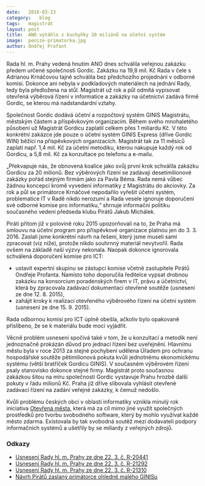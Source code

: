 ```yaml
---
date:	2016-03-23
category:	blog
tags:	magistrát
layout:	post
title:	ANO vytáhlo z kuchyňky 20 miliónů na účetní systém
image:	penize-primatorka.jpg
author:	Ondřej Profant
---
```


Rada hl. m. Prahy vedená hnutím ANO dnes schválila veřejnou zakázku předem určené společnosti Gordic. Zakázku na 19,8 mil. Kč Rada v čele s Adrianou Krnáčovou tajně schválila bez předchozího projednání v odborné komisi. Dokonce ani nebyla v podkladových materiálech na jednání Rady, tedy byla předložena na stůl. Magistrát už rok a půl odmítá vypisovat otevřená výběrová řízení v informatice a zakázky na účetnictví zadává firmě Gordic, se kterou má nadstandardní vztahy.

Společnost Gordic dodává účetní a rozpočtový systém GINIS Magistrátu, městským částem a příspěvkovým organizacím. Během svého mnohaletého působení už Magistrát Gordicu zaplatil celkem přes 1 miliardu Kč. V této konkrétní zakázce jde pouze o účetní systém GINIS Express (dříve Gordic WIN) běžící na příspěvkových organizacích. Magistrát tak za 11 měsíců zaplatí např. 1,4 mil. Kč za účetní metodiku, kterou nakupuje každý rok od Gordicu, a 5,8 mil. Kč za konzultace po telefonu a e-mailu.

„Překvapuje nás, že obnovená koalice jako svůj první krok schválila zakázku Gordicu za 20 milionů. Bez výběrových řízení se zadávají desetimilionové zakázky pořád stejným firmám jako za Pavla Béma. Rada nemá vůbec žádnou koncepci kromě vyvedení informatiky z Magistrátu do akciovky. Za rok a půl se primátorce Krnáčové nepodařilo vyřešit účetní systém, problematice IT v Radě nikdo nerozumí a Rada vesele ignoruje doporučení své odborné komise pro informatiku,“ shrnuje informační politiku současného vedení předseda klubu Pirátů Jakub Michálek.

Piráti přitom již v polovině roku 2015 upozorňovali na to, že Praha má smlouvu na účetní program pro příspěvkové organizace platnou jen do 3. 3. 2016. Zaslali jsme konkrétní návrh na řešení, který jsme museli sami zpracovat (viz níže), protože nikdo souhrnný materiál nevytvořil. Rada ovšem na základě naší výzvy nekonala. Naopak dokonce ignorovala schválená doporučení komise pro ICT:

* ustavit expertní skupinu se zástupci komise včetně zastupitele Pirátů Ondřeje Profanta. Namísto toho doporučila ředitelce vypsat drobnou zakázku na konsorcium poradenských firem v IT, právu a účetnictví, která by zpracovala zadávací dokumentaci otevřené soutěže (usnesení ze dne 12. 8. 2015),
* zahájit kroky k realizaci otevřeného výběrového řízení na účetní systém (usnesení ze dne 15. 9. 2015).

Rada odbornou komisi pro ICT úplně obešla, ačkoliv bylo opakovaně přislíbeno, že se k materiálu bude moci vyjádřit. 

Věcně problém usnesení spočívá také v tom, že u konzultací a metodik není jednoznačně prokázán důvod pro jednací řízení bez uveřejnění. Hlavnímu městu byla v roce 2013 za stejné pochybení udělena Úřadem pro ochranu hospodářské soutěže pětimilionová pokuta kvůli jednotnému ekonomickému systému (větší bratříček Gordicu GINIS). V současném výběrovém řízení psaly stanovisko dokonce stejné firmy. Magistrát proto současnou zakázkou šitou na míru společnosti Gordic vystavuje Prahu hrozbě další pokuty v řádu milionů Kč. Praha již dříve slibovala vyhlásit otevřené zadávací řízení na zadání veřejné zakázky, k čemuž nedošlo. 

Kvůli problému českých obcí v oblasti informatiky vznikla minulý rok iniciativa [Otevřená města](http://www.otevrenamesta.cz/), která má za cíl mimo jiné využít společných prostředků pro tvorbu svobodného software, který by mohlo využívat každé město zdarma. Existovala by tak svobodná soutěž mezi dodavateli podpory informačních systémů a ušetřily by se miliardy z veřejných zdrojů.

### Odkazy

* [Usnesení Rady hl. m. Prahy ze dne 22. 3. č. R-20441](https://github.com/pirati-cz/webpraha/blob/gh-pages/assets/static/20441.pdf)
* [Usnesení Rady hl. m. Prahy ze dne 22. 3. č. R-21292](https://github.com/pirati-cz/webpraha/blob/gh-pages/assets/static/21292.pdf)
* [Usnesení Rady hl. m. Prahy ze dne 22. 3. č. R-21310](https://github.com/pirati-cz/webpraha/blob/gh-pages/assets/static/21310.pdf)
* [Návrh Pirátů zaslaný primátorce ohledně malého GINISu](https://github.com/pirati-cz/webpraha/blob/gh-pages/assets/static/mapy-ginis-aktualizovano.pdf)


